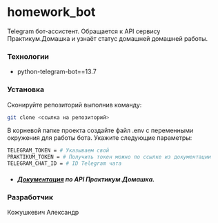 # homework_bot
Telegram бот-ассистент. Обращается к API сервису Практикум.Домашка и узнаёт статус домашней домашней работы.

### Технологии
* python-telegram-bot==13.7

### Установка

Сконируйте репозиторий выполнив команду:

```sh
git clone <ссылка на репозиторий>
```

В корневой папке проекта создайте файл .env с переменными окружения для работы бота. Укажите следующие параметры:

```sh
TELEGRAM_TOKEN = # Указываем свой
PRAKTIKUM_TOKEN = # Получить токен можно по ссылке из документации
TELEGRAM_CHAT_ID = # ID Telegram чата
```

* ##### [Документация](https://code.s3.yandex.net/backend-developer/learning-materials/delugov/Практикум.Домашка%20Шпаргалка.pdf "Title") по API Практикум.Домашка.

### Разработчик

Кожушкевич Александр
